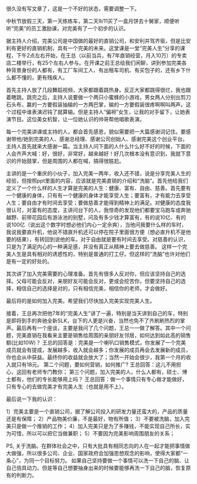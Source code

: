 <!---
markmeta_author: wongoo
markmeta_date: 2011-09-12 15:43:50
slug: wanmei-lecture
markmeta_title: 听完美的完美人生课
wordpress_id: 154
markmeta_categories: Inspiration
markmeta_tags: 人生,创业,完美,洗脑,观念
-->

很久没有写文章了，这是一个不好的状态，需要调整一下。

中秋节放假三天，第一天练练车，第二天9/11买了一盒月饼去十舅家，顺便听听“完美”的员工激励课，对完美有了一个初步的认识。

据主持人介绍，完美公司是中国做的最好的直销公司，和安利并驾齐驱，但是比安利有更好的直销机制，具有一个完美的未来。这堂课是一堂“完美人生”分享的课程，下午2点左右开始，在王总（以前当兵，有7年直销经营，月入10万）的专卖店二楼举行，有25个左右人参与。在开课之前王总给我们闲聊，讲到参加完美各种背景身份的人都有，有工厂车间工人、有出租车司机、有买包子的，还有乡下什么都不懂的，更有残疾人。

首先主持人放了几段舞蹈视频，大家都跟着跳热身。反正大家都跳得很烂，我也跟着瞎跳。跳完之后，主持人说要做一个两只小蜜蜂的小游戏，男女两人分别出剪刀石头布，赢的一方要假装抽输的一方两巴掌，输的一方要假装很疼啊啊叫两声。这个过程中谁表演迟钝了就算输。但是主持人“偏袒”女生，让我的对手留下，让她表演节目。这位美女机智，让一位她认识的帅哥帮他唱歌表演。

每一个完美讲课或主持的人，都会首先感恩，貌似需要把一大篇感谢词记住。要感谢带他/她到完美的人、感谢总经理、感谢公司创始人、感谢完美这个创业平台。主持人首先就来大感谢一篇。当主持人问下面的人什么什么好不好的时候，下面的人会齐声大喊：好，很好，非常好，越来越好！好几次根本没有意识到，我就下意识的开始鼓掌，但是周围的人都在喊，搞得很尴尬。

主讲的是一个重庆的小伙子，加入完美一两年，收入还不错，说是分享完美人生的经验，但按照ppt里面的内容，应该就是完美直销的介绍和“洗脑”。首先他给我们定义了一个什么样的人生才算是完美的人生：健康、富有、自由、慈善。首先要有一个健康的身体，只有有一个健康的身体才能享受人生；要富有，才有能力去享受人生；要自由才有时间去享受；要做慈善才能得到精神上的满足。对健康的态度我很认可，对富有的态度，主讲问台下的人，我惊奇的发现他们都要宝马跑车或奔驰越野、前带花园后有游泳池的别墅，问及有多少钱才算富有，有的说10亿、有的说100亿（说出这个数字时想必他们内心一定佘爽），当他问我要什么样的车时，我说我要直升机，他说不错直升机还可以停在院子里面很方便（想必直升机不是他要的结果），有转回到说他的车。对于自由就是要有时间去享受。对慈善的认识，只是为了满足内心的一种满足感，并没有真正从精神上要去做慈善。 这样一个完美人生是具有相对的诱惑性的，特别是普通的打工仔。但这样的“洗脑”也许对他们是有一定的好处的。

其次讲了加入完美需要的心理准备。首先有很多人反对你，但应该坚持自己的选择。父母可能会反对，亲朋好友可能会反对，更或会挖苦你，但要坚持自己的选择，相信自己的选择是对的，只有相信完美，相信你的老师，才会做好。

最后将的是如何加入完美。希望我们尽快加入完美实现完美人生。

接着，王总再次把他7年的“完美人生”讲了一遍，特别是当天讲到自己的车，特别是即将到手的奔驰全新SLK，台下的人更是兴奋，当然也免不了齐刷刷热烈的掌声。最后再有一个座谈，主要是我问了几个问题，王总一一做了解答。其中一个问题，完美直销在我看来主要是销售给周围的亲朋好友邻居，如何达到如此高的销售额(比如10W)？ 王总的回答是：完美是一个喇叭口销售模式，你发展了一个完美成员就会有提成，发展越多，收入就会越多；你发展的成员再会去发展新的成员，你也会从中获益。最终你的收益就会放大了；当然一开始会很少，我第一个月的收入就只有18元。 第二个问题，要如何营销，如何推广? 王总回答：这儿不用担心，这回有老师专门教你； 第三个问题，加入完美的人，什么人都有，硕士、博士都有，他们的专长能够用上吗？ 王总回答：做一个事情只有专心做才能做好，只有专心的去做完美才有完美人生（也就是用不上）。



最后说一下我的认识：

1）完美主要是一个直销公司，据了解公司投入的研发力量还蛮大的，产品的质量还是有保障；
2）产品物美价廉，不是最好，物有所值；
3）不要被洗脑，加入完美只是做一个推销的工作；
4）加入完美只是为了多赚钱，不能实现自己所长，实为可惜，所以可以把它当做兼职；
5）不要因为完美影响周围朋友的关系；



PS, 关于洗脑。在群体社会之中，只有大批具有相同志向的人在一起才能把事情做大做强，所以很多公司、企业、国家政府会加强思想观念的影响，使得大家都“一条心”，为同一个目标努力。 如果自己坚持要做一个事情可以洗一下自己的脑、让自己倍具动力。但是等自己想要抽身出来的时候要能够再洗一下自己的脑，恢复原有的判断力。
